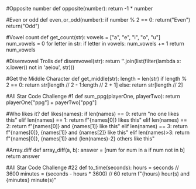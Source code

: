 #Opposite number
def opposite(number):
  return -1 * number


#Even or odd
def even_or_odd(number):
    if number % 2 == 0:
        return("Even")
    return("Odd")


#Vowel count
def get_count(str):
    vowels = ["a", "e", "i", "o", "u"]
    num_vowels = 0
    for letter in str:
        if letter in vowels:
            num_vowels += 1
    return num_vowels


#Disemvowel Trolls
def disemvowel(str):
    return ''.join(list(filter(lambda x: x.lower() not in 'aeiou', str)))


#Get the Middle Character
def get_middle(str):
    length = len(str)
    if length % 2 == 0:
        return str[length // 2 - 1:length // 2 + 1]
    else:
        return str[length // 2]


#All Star Code Challenge #1
def sum_ppg(playerOne, playerTwo):
    return playerOne["ppg"] + payerTwo["ppg"]


#Who likes it?
def likes(names):
    if len(names) == 0:
        return "no one likes this"
    elif len(names) == 1:
        return f"{names[0]} likes this"
    elif len(names) == 2:
        return f"{names[0]} and {names[1]} like this"
    elif len(names) == 3:
        return f"{names[0]}, {names[1]} and {names[2]} like this"
    elif len(names)>3:
        return f"{names[0]}, {names[1]} and {len(names)-2} others like this"


#Array.diff
def array_diff(a, b):
    answer = [num for num in a if num not in b]
    return answer


#All Star Code Challenge #22
def to_time(seconds):
    hours = seconds // 3600
    minutes = (seconds - hours * 3600) // 60
    return f"{hours} hour(s) and {minutes} minute(s)"
